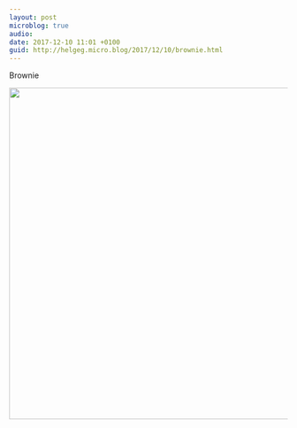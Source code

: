 ```yaml
---
layout: post
microblog: true
audio: 
date: 2017-12-10 11:01 +0100
guid: http://helgeg.micro.blog/2017/12/10/brownie.html
---
```

Brownie

<img src="http://helgeg.micro.blog/uploads/2017/f9bc441327.jpg" width="600" height="600" />
